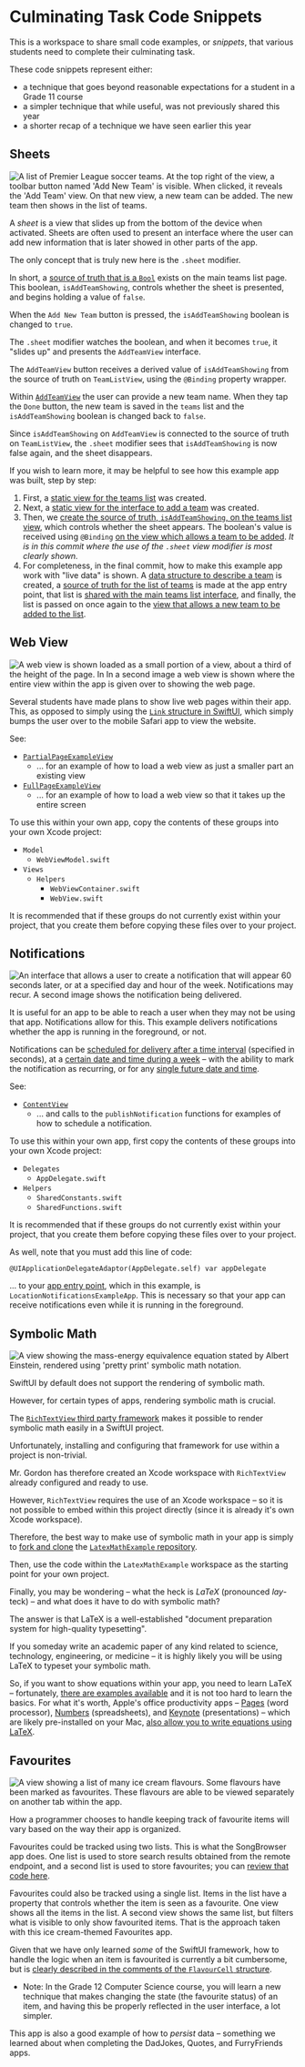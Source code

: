 # Culminating Task Code Snippets

This is a workspace to share small code examples, or *snippets*, that various students need to complete their culminating task.

These code snippets represent either:

* a technique that goes beyond reasonable expectations for a student in a Grade 11 course
* a simpler technique that while useful, was not previously shared this year
* a shorter recap of a technique we have seen earlier this year

## Sheets

![A list of Premier League soccer teams. At the top right of the view, a toolbar button named 'Add New Team' is visible. When clicked, it reveals the 'Add Team' view. On that new view, a new team can be added. The new team then shows in the list of teams.](SupportingImages/sheets.png)

A *sheet* is a view that slides up from the bottom of the device when activated. Sheets are often used to present an interface where the user can add new information that is later showed in other parts of the app.

The only concept that is truly new here is the `.sheet` modifier.

In short, a [source of truth that is a `Bool`](x-source-tag://se_boolean) exists on the main teams list page. This boolean, `isAddTeamShowing`, controls whether the sheet is presented, and begins holding a value of `false`.

When the `Add New Team` button is pressed, the `isAddTeamShowing` boolean is changed to `true`.

The `.sheet` modifier watches the boolean, and when it becomes `true`, it "slides up" and presents the `AddTeamView` interface.

The `AddTeamView` button receives a derived value of `isAddTeamShowing` from the source of truth on `TeamListView`, using the `@Binding` property wrapper.

Within [`AddTeamView`](x-source-tag://se_addteamview) the user can provide a new team name. When they tap the `Done` button, the new team is saved in the `teams` list and the `isAddTeamShowing` boolean is changed back to `false`.

Since `isAddTeamShowing` on `AddTeamView` is connected to the source of truth on `TeamListView`, the `.sheet` modifier sees that `isAddTeamShowing` is now false again, and the sheet disappears.

If you wish to learn more, it may be helpful to see how this example app was built, step by step:

1. First, a [static view for the teams list](https://github.com/lcs-rgordon/SheetsExample/commit/629c8253d64bc32217a3b19926e6df77de21e504#diff-02f986b1c76eb549514d911dc6a6914c6d78057ca9594e03dbb13bcbd359b047) was created.
2. Next, a [static view for the interface to add a team](https://github.com/lcs-rgordon/SheetsExample/commit/7719f8ee5ab8a022cb9970af698298642a833aed#diff-3bfb793feba4b2a9d64833848db680bc1b6e694b87b9f413b0a5723c119bce40) was created.
3. Then, we [create the source of truth, `isAddTeamShowing`, on the teams list view](https://github.com/lcs-rgordon/SheetsExample/commit/de9590178027fdbbb3de1a160a935ff981a5e41d#diff-02f986b1c76eb549514d911dc6a6914c6d78057ca9594e03dbb13bcbd359b047), which controls whether the sheet appears. The boolean's value is received using `@Binding` [on the view which allows a team to be added](https://github.com/lcs-rgordon/SheetsExample/commit/de9590178027fdbbb3de1a160a935ff981a5e41d#diff-3bfb793feba4b2a9d64833848db680bc1b6e694b87b9f413b0a5723c119bce40). *It is in this commit where the use of the `.sheet` view modifier is most clearly shown.*
4. For completeness, in the final commit, how to make this example app work with "live data" is shown. A [data structure to describe a team](https://github.com/lcs-rgordon/SheetsExample/commit/5e82730c082827e4512bee70ebbb4d0a3dccbd1f#diff-6c537c566d131afb5d74cee22cb0328e9c9aed9f7fe5eda35186c58ae7bfd75b) is created, a [source of truth for the list of teams](https://github.com/lcs-rgordon/SheetsExample/commit/5e82730c082827e4512bee70ebbb4d0a3dccbd1f#diff-aa38b26f41604fc7bda497a8d224bd56870b65880287d77ac78273a386dd2680) is made at the app entry point, that list is [shared with the main teams list interface](https://github.com/lcs-rgordon/SheetsExample/commit/5e82730c082827e4512bee70ebbb4d0a3dccbd1f#diff-02f986b1c76eb549514d911dc6a6914c6d78057ca9594e03dbb13bcbd359b047), and finally, the list is passed on once again to the [view that allows a new team to be added to the list](https://github.com/lcs-rgordon/SheetsExample/commit/5e82730c082827e4512bee70ebbb4d0a3dccbd1f#diff-3bfb793feba4b2a9d64833848db680bc1b6e694b87b9f413b0a5723c119bce40).   

## Web View

![A web view is shown loaded as a small portion of a view, about a third of the height of the page. In In a second image a web view is shown where the entire view within the app is given over to showing the web page.](SupportingImages/webview.png)

Several students have made plans to show live web pages within their app. This, as opposed to simply using the [`Link` structure in SwiftUI](https://developer.apple.com/documentation/swiftui/link), which simply bumps the user over to the mobile Safari app to view the website.

See:

* [`PartialPageExampleView`](x-source-tag://wv_partial_page)
    * ... for an example of how to load a web view as just a smaller part an existing view
* [`FullPageExampleView`](x-source-tag://wv_full_page)
    * ... for an example of how to load a web view so that it takes up the entire screen
    
To use this within your own app, copy the contents of these groups into your own Xcode project:

* `Model`
    * `WebViewModel.swift`
* `Views`
    * `Helpers`
        * `WebViewContainer.swift`
        * `WebView.swift`

It is recommended that if these groups do not currently exist within your project, that you create them before copying these files over to your project.

## Notifications

![An interface that allows a user to create a notification that will appear 60 seconds later, or at a specified day and hour of the week. Notifications may recur. A second image shows the notification being delivered.](SupportingImages/notifications.png)

It is useful for an app to be able to reach a user when they may not be using that app. Notifications allow for this. This example delivers notifications whether the app is running in the foreground, or not. 

Notifications can be [scheduled for delivery after a time interval](x-source-tag://notifications_time_interval) (specified in seconds), at a [certain date and time during a week](x-source-tag://notifications_date_time) – with the ability to mark the notification as recurring, or for any [single future date and time](x-source-tag://notifications_single_date_time). 

See:

* [`ContentView`](x-source-tag://notifications_publish_notification)
    * ... and calls to the `publishNotification` functions for examples of how to schedule a notification.
    
To use this within your own app, first copy the contents of these groups into your own Xcode project:

* `Delegates`
    * `AppDelegate.swift`
* `Helpers`
    * `SharedConstants.swift`
    * `SharedFunctions.swift`
    
It is recommended that if these groups do not currently exist within your project, that you create them before copying these files over to your project.

As well, note that you must add this line of code:

`@UIApplicationDelegateAdaptor(AppDelegate.self) var appDelegate`

... to your [app entry point](x-source-tag://notifications_delegate_adaptor), which in this example, is `LocationNotificationsExampleApp`. This is necessary so that your app can receive notifications even while it is running in the foreground.

## Symbolic Math 

![A view showing the mass-energy equivalence equation stated by Albert Einstein, rendered using 'pretty print' symbolic math notation.](SupportingImages/symbolic-math.png)

SwiftUI by default does not support the rendering of symbolic math.

However, for certain types of apps, rendering symbolic math is crucial.

The [`RichTextView` third party framework](https://richtextview.com/docs/overview) makes it possible to render symbolic math easily in a SwiftUI project.

Unfortunately, installing and configuring that framework for use within a project is non-trivial.

Mr. Gordon has therefore created an Xcode workspace with `RichTextView` already configured and ready to use.

However, `RichTextView` requires the use of an Xcode workspace – so it is not possible to embed within this project directly (since it is already it's own Xcode workspace).

Therefore, the best way to make use of symbolic math in your app is simply to [fork and clone](https://www.russellgordon.ca/cs/source-control/how-to-fork-and-clone-a-repository/) the [`LatexMathExample` repository](https://github.com/lcs-rgordon/LatexMathExample).

Then, use the code within the `LatexMathExample` workspace as the starting point for your own project.  

Finally, you may be wondering – what the heck is *LaTeX* (pronounced *lay*-teck) – and what does it have to do with symbolic math?

The answer is that LaTeX is a well-established "document preparation system for high-quality typesetting".

If you someday write an academic paper of any kind related to science, technology, engineering, or medicine – it is highly likely you will be using LaTeX to typeset your symbolic math.

So, if you want to show equations within your app, you need to learn LaTeX – fortunately, [there are examples available](https://support.apple.com/en-us/HT202501#sample) and it is not too hard to learn the basics. For what it's worth, Apple's office productivity apps – [Pages](https://apps.apple.com/us/app/pages/id409201541?mt=12) (word processor), [Numbers](https://apps.apple.com/ca/app/numbers/id409203825?mt=12) (spreadsheets), and [Keynote](https://apps.apple.com/us/app/keynote/id409183694?mt=12) (presentations) – which are likely pre-installed on your Mac, [also allow you to write equations using LaTeX](https://support.apple.com/en-us/HT202501).

## Favourites 

![A view showing a list of many ice cream flavours. Some flavours have been marked as favourites. These flavours are able to be viewed separately on another tab within the app.](SupportingImages/favourites.png)

How a programmer chooses to handle keeping track of favourite items will vary based on the way their app is organized.

Favourites could be tracked using two lists. This is what the SongBrowser app does. One list is used to store search results obtained from the remote endpoint, and a second list is used to store favourites; you can [review that code here](https://github.com/lcs-rgordon/SongBrowser/blob/027557959bde8da3720d4fc8cfd054268cdc73dc/SongBrowser/Views/SearchView.swift#L17-L22).

Favourites could also be tracked using a single list. Items in the list have a property that controls whether the item is seen as a favourite. One view shows all the items in the list. A second view shows the same list, but filters what is visible to only show favourited items. That is the approach taken with this ice cream-themed Favourites app.

Given that we have only learned *some* of the SwiftUI framework, how to handle the logic when an item is favourited is currently a bit cumbersome, but is [clearly described in the comments of the `FlavourCell` structure](x-source-tag://favourites_list_management).

- Note:
  In the Grade 12 Computer Science course, you will learn a new technique that makes changing the state (the favourite status) of an item, and having this be properly reflected in the user interface, a lot simpler. 

This app is also a good example of how to *persist* data – something we learned about when completing the DadJokes, Quotes, and FurryFriends apps.
